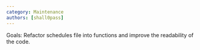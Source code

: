 ```yaml
---
category: Maintenance
authors: [shall0pass]
---
```


Goals: Refactor schedules file into functions and improve the readability of the code.